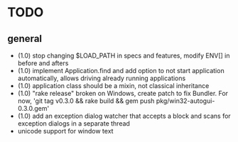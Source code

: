 TODO
====

general
-------

* (1.0) stop changing $LOAD_PATH in specs and features, modify ENV[] in before
  and afters
* (1.0) implement Application.find and add option to not start application
  automatically, allows driving already running applications
* (1.0) application class should be a mixin, not classical inheritance
* (1.0) "rake release" broken on Windows, create patch to fix Bundler.  For
  now, 'git tag v0.3.0 && rake build && gem push pkg/win32-autogui-0.3.0.gem'
* (1.0) add an exception dialog watcher that accepts a block and scans for
  exception dialogs in a separate thread
* unicode support for window text
